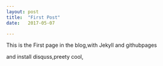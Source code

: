 ```yaml
---
layout: post
title:  "First Post"
date:   2017-05-07

---
```


<p>This is the First page in the blog,with Jekyll and githubpages</p>
<p>and install disquss,preety cool,
